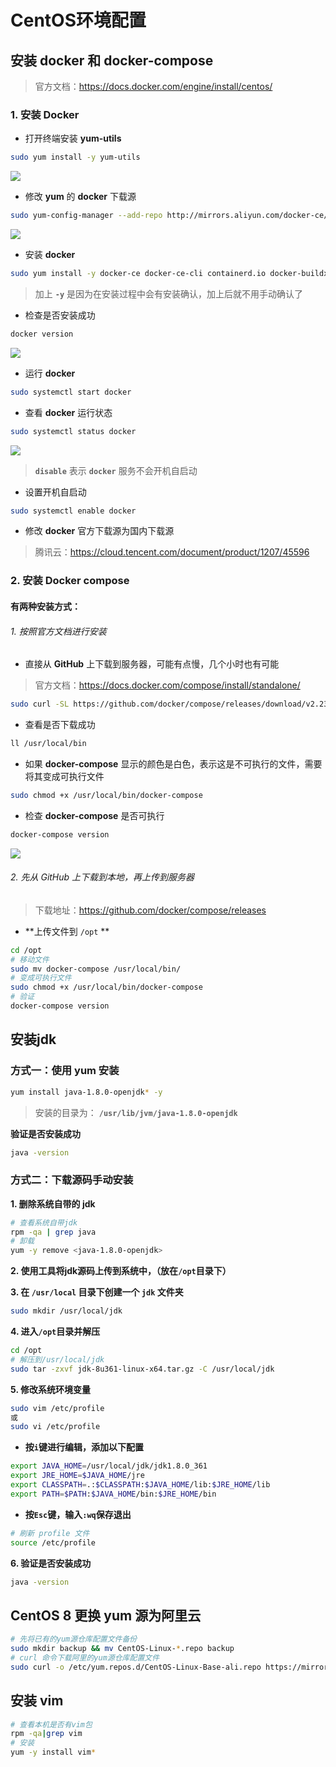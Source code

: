 # CentOS环境配置

##  安装 docker 和 docker-compose

> 官方文档：https://docs.docker.com/engine/install/centos/

### 1. 安装 Docker

- 打开终端安装 **yum-utils**


```bash
sudo yum install -y yum-utils
```

![](https://cdn.jsdelivr.net/gh/L1102/pictures/img/image-202311211511630.png)

- 修改 **yum** 的 **docker** 下载源

 ```bash
sudo yum-config-manager --add-repo http://mirrors.aliyun.com/docker-ce/linux/centos/docker-ce.repo
 ```

![](https://cdn.jsdelivr.net/gh/L1102/pictures/img/image-20231103003038221.png)

- 安装 **docker**

```bash
sudo yum install -y docker-ce docker-ce-cli containerd.io docker-buildx-plugin docker-compose-plugin
```

> 加上 **`-y`** 是因为在安装过程中会有安装确认，加上后就不用手动确认了

- 检查是否安装成功

 ```bash
docker version
 ```

![](https://cdn.jsdelivr.net/gh/L1102/pictures/img/image-20231103003901115.png)

- 运行 **docker**

 ```bash
sudo systemctl start docker
 ```

- 查看 **docker** 运行状态

 ```bash
sudo systemctl status docker
 ```

![](https://cdn.jsdelivr.net/gh/L1102/pictures/img/image-20231103004133571.png)

> **`disable`** 表示 **`docker`** 服务不会开机自启动

- 设置开机自启动

 ```bash
sudo systemctl enable docker
 ```

- 修改 **docker** 官方下载源为国内下载源

> 腾讯云：https://cloud.tencent.com/document/product/1207/45596

### 2. 安装 Docker compose

#### 有两种安装方式：

###### 1. 按照官方文档进行安装

- 直接从 **GitHub** 上下载到服务器，可能有点慢，几个小时也有可能

> 官方文档：https://docs.docker.com/compose/install/standalone/

```bash
sudo curl -SL https://github.com/docker/compose/releases/download/v2.23.3/docker-compose-linux-x86_64 -o /usr/local/bin/docker-compose
```

- 查看是否下载成功

```bash
ll /usr/local/bin
```

- 如果 **docker-compose** 显示的颜色是白色，表示这是不可执行的文件，需要将其变成可执行文件

```bash
sudo chmod +x /usr/local/bin/docker-compose
```

- 检查 **docker-compose** 是否可执行

```bash
docker-compose version
```

![](https://cdn.jsdelivr.net/gh/L1102/pictures/img/image-20231103012208891.png)

###### 2. 先从 GitHub 上下载到本地，再上传到服务器

> 下载地址：https://github.com/docker/compose/releases

- **上传文件到 `/opt` **

```bash
cd /opt
# 移动文件
sudo mv docker-compose /usr/local/bin/
# 变成可执行文件
sudo chmod +x /usr/local/bin/docker-compose
# 验证
docker-compose version
```

## 安装jdk

### 方式一：使用 yum 安装

```bash
yum install java-1.8.0-openjdk* -y
```

> 安装的目录为： **`/usr/lib/jvm/java-1.8.0-openjdk`**



**验证是否安装成功**

```bash
java -version
```

### 方式二：下载源码手动安装

**1. 删除系统自带的 jdk**

```bash
# 查看系统自带jdk
rpm -qa | grep java
# 卸载
yum -y remove <java-1.8.0-openjdk>
```

**2. 使用工具将jdk源码上传到系统中，（放在`/opt`目录下）**

**3. 在 `/usr/local` 目录下创建一个 `jdk` 文件夹**

```bash
sudo mkdir /usr/local/jdk
```

**4. 进入`/opt`目录并解压**

```bash
cd /opt
# 解压到/usr/local/jdk
sudo tar -zxvf jdk-8u361-linux-x64.tar.gz -C /usr/local/jdk
```

**5. 修改系统环境变量**

```bash
sudo vim /etc/profile
或
sudo vi /etc/profile
```

- **按`i`键进行编辑，添加以下配置**

```bash
export JAVA_HOME=/usr/local/jdk/jdk1.8.0_361
export JRE_HOME=$JAVA_HOME/jre
export CLASSPATH=.:$CLASSPATH:$JAVA_HOME/lib:$JRE_HOME/lib
export PATH=$PATH:$JAVA_HOME/bin:$JRE_HOME/bin
```

- **按`Esc`键，输入`:wq`保存退出**

```bash
# 刷新 profile 文件
source /etc/profile
```

**6. 验证是否安装成功**

```bash
java -version
```

## CentOS 8 更换 yum 源为阿里云

```bash
# 先将已有的yum源仓库配置文件备份
sudo mkdir backup && mv CentOS-Linux-*.repo backup
# curl 命令下载阿里的yum源仓库配置文件
sudo curl -o /etc/yum.repos.d/CentOS-Linux-Base-ali.repo https://mirrors.aliyun.com/repo/Centos-vault-8.5.2111.repo
```

## 安装 **vim**

```bash
# 查看本机是否有vim包
rpm -qa|grep vim
# 安装
yum -y install vim*
```


